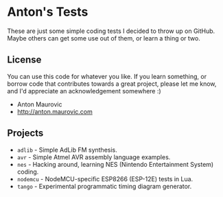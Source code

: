 # Anton's Tests

These are just some simple coding tests I decided to throw up
on GitHub. Maybe others can get some use out of them, or learn
a thing or two.


## License

You can use this code for whatever you like. If you learn something,
or borrow code that contributes towards a great project, please let
me know, and I'd appreciate an acknowledgement somewhere :)

* Anton Maurovic
* http://anton.maurovic.com


## Projects

* `adlib`	- Simple AdLib FM synthesis.
* `avr`		- Simple Atmel AVR assembly language examples.
* `nes`		- Hacking around, learning NES (Nintendo Entertainment System) coding.
* `nodemcu`	- NodeMCU-specific ESP8266 (ESP-12E) tests in Lua.
* `tango`	- Experimental programmatic timing diagram generator.
